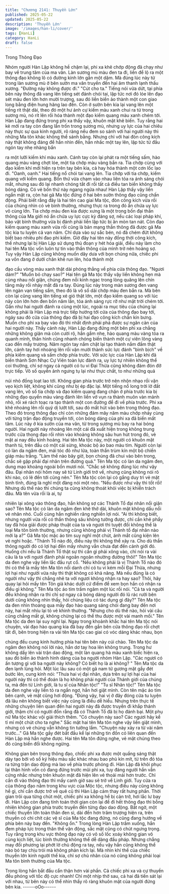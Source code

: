 ```yaml
---
title: "Chương 2141: Thuyền Lớn"
published: 2025-05-22
updated: 2025-05-22
description: 'Thuyền Lớn'
image: '/images/han-li/cover/'
tags: [HanLi]
category: HanLi
draft: false
---
```


Trong Thông Đạo

Nhóm người Hàn Lập không hề chậm lại, phi xa khẽ chớp động
đã chạy như bay về trung tâm của ma vân.
Làn sương mù màu đen ta đi, liền để lộ ra một thông đạo không lô
có đường kính lớn gần một dặm.
Mà đúng lúc này từ trong làn sương mù ở bên sườn ma vân
truyền đến hai âm thanh lạnh thấu xương.
"Đường này không được đi."
"Cút cho ta."
Tiếng nói vừa dứt, tại phía bên này thông đã vang lên tiếng sét
đánh chói tai, lập tức nơi đó lóe lên đạo sét màu đen lớn hơn
mười trượng, sau đó liền biến ảo thành một con giao long bằng
điện hung hăng lao đến.
Còn ở sườn bên kia lại vang lên một tiếng rít thật dài, theo đó một
hư ảnh cự kiếm màu xanh chui ra từ trong sương mù, nó rít lên
rồi hóa thành một đạo kiếm quang màu xanh chém tới.
Hàn Lập đang đứng trong phi xa thấy vậy, khuôn mặt khẽ biến.
Tuy rằng hai kẻ mới ra tay còn đang lẩn trốn trong sương mù,
nhưng uy lực của hai chiêu này thực sự qua kinh người, rõ ràng
nếu đem so sánh với hai người này thì những Ma tôn khác không
thể sánh bằng.
Nhưng chỉ với hai đòn công kích này thật không đáng để hắn nhìn
đến, hắn nhấc một tay lên, lập tức từ đầu ngón tay nhẹ nhàng bắn

ra một lưỡi kiếm khí màu xanh.
Cánh tay còn lại phát ra một tiếng sấm, hào quang màu vàng chợt
lóe, một tia chớp màu vàng bắn ra. Tia chớp cùng với đạo kiếm
khí mới hiện ra trên tay bên kia, cả hay hóa thành một cơn lốc lao
đi.
"Oanh, oanh." Hai tiếng nổ chói tai vang lên.
Tia chớp với tia chớp, kiếm quang với kiếm quang.
Bốn thứ vừa chạm vào nhau liên tỏa ra ánh sáng chói mắt, nhưng
sau đó lại nhanh chóng tắt đi rồi tất cả điều tan biến không thấy
bóng dáng.
Có vẻ bốn thứ này ngang ngửa nhau!
Hàn Lập thấy vậy liền ngẩn mặt ra, còn hai gã Ma tộc đứng ở hai
bên sườn thông đạo cũng chấn động.
Phải biết rằng đây là hai tên cao giai Ma tộc, đòn công kích vừa
rồi của chúng nhìn có vẻ bình thường, nhưng thực ra trong đó ẩn
chứa uy lực vô cùng lớn.
Tia chớp màu đen kia được xưng là một trong bốn đại thần thông
của Ma giới nó ẩn chứa uy lực cực kỳ đáng sợ, nếu các loại pháp
khí, bảo vật bình thường vừa bị đánh phải liền lập tức bị ăn mòn
tan nát.
Còn đạo kiếm quang màu xanh vừa rồi cũng là bản mạng thần
thông đã được gã Ma tộc kia tu luyện cả vạn năm. Chỉ dựa vào
sự sắc bén, nó đã chém đứt không biết bao nhiêu phi đao phi
kiếm.
Giờ đây hai tên này đồng thời công kích, thế nhưng lại bị Hàn Lập
sử dụng thủ đoạn y hét hóa giải, điều này làm cho hai tên Ma tộc
vốn luôn tự tin vào thần thông của mình trở nên hoảng sợ.
Tuy vậy Hàn Lập cũng không muốn dây dưa với bọn chúng nữa,
chiếc phi xa vốn đang ở dưới chân khẽ run lên, hóa thành một

đạo cầu vòng màu xanh thật dài phóng thẳng về phía cửa thông
đạo.
"Ngươi dám?"
"Muốn bỏ chạy sao?"
Hai tên gã Ma tộc thấy vậy liền không hẹn mà cùng nhau nổi giận,
chúng đem nỗi kinh ngạc trong lòng quăng lên chín tầng mây rồi
nháy mắt đã ra tay.
Đúng lúc này trong màn sương đen vang lên ngàn vạn tiếng sấm,
theo đó là vô số dải chớp màu đen bắn ra.
Mà bên còn lại cũng vang lên tiếng xé gió thật lớn, một đạo kiếm
quang so với lúc nãy còn lớn hơn đen bốn năm lần, tỏa ánh sáng
rực rỡ như mặt trời chém tới.
Gần như hai người đánh ra cùng một lúc, ngoài ra mục tiêu của
chúng lại không phải là Hàn Lập mà trực tiếp hướng tới cửa của
thông đạo bay tới, ngáy sau đó cửa của thông đạo đã bị hai đạo
công kích chắn kín bưng.
Muốn cho phi xa bay vào đó thì nhất định phải phá được sự ngăn
cản của hai người này.
Thấy cảnh này, Hàn Lập đang đứng một bên phi xa chẳng những
không giận mà còn cười rộ, hắn gầm nhẹ, hào quang màu vàng
tỏa ra quanh mình, thân hình cũng nhanh chóng biến thành một
cự viên lông vàng cao đến mấy trượng. Năm ngón tay nắm chặt
lại tạo thành nắm đấm thật lớn, cánh tay hơi nhoáng lên rồi vận
mười thành sức lực đánh "bình bịch" về phía kiếm quang và sấm
chớp phía trước.
Với sức lực của Hàn Lập khi đã biến thành Sơn Nhạc Cự Viên
toàn lực đánh ra, uy lực tự nhiên không thể coi thường, chỉ sợ
ngay cả người có tu vi Đại Thừa cũng không đám đón đỡ trực
tiếp.
Vô số quyền ảnh ngưng tụ lại như thực chất, to như những quả

núi nhỏ đồng loạt lao tới. Không gian phía trước trở nên nhộn
nhạo rồi vặn vẹo kịch liệt, không khí cũng như bị ép đặc lại.
Một tiếng nổ long trời lở đất vang lên, vô số tia chớp và đạo kiếm
quang đang chặn ở phía trước kia bị những đạo quyền màu vàng
đánh lên liền vở vụn ra thành muôn vàn mảnh nhỏ, rồi xé rách
toạc ra tạo thành một con đường để đi về phía trước.
Phi xa khẽ nhoáng lên rồi quỷ dị lướt tới, sau đó mất hút vào bên
trong thông đạo.
Theo đó trong thông đạo chỉ còn những đám mây năm màu chớp
nháy cùng với từng trận đạo động truyền tới, còn bóng dáng của
phi xa đã biến mất tăm.
Lúc này ở kia sườn của ma vân, từ trong sương mù bay ra hai
bóng người.
Hai người này nhoáng lên một cái đã xuất hiện trong không trung
trước cửa thong đạo rồi nhìn vào khoảng không sâu hun hút trong
đó, vẻ mặt ai nay đều kinh hoảng.
Hai tên Ma tộc này, một người có khuôn mặt thanh tú, trên đầu có
một cái sừng, khoác bộ áo bao màu tím. Người còn lại có làn da
ngăm đen, mái tóc đỏ như lửa, toàn thần trùm kín một bộ chiến
giáp màu trắng.
"Làm thế nào bây giờ, bọn chúng đã chui vào bên trong, chắc sẽ
gặp phải đại nhân trên đường quá."
Tên Ma tộc có làn da ngăm đen, dung mạo khoảng ngoài bốn
mươi nói.
"Chắc sẽ không đúng lúc như vậy đâu. Đại nhân nói hôm nay sẽ
từ Linh giới trở về, nhưng cũng không nói rõ khi nào, có lẽ đến tới
cũng nên." Tên Ma tộc còn lại có gắng duy trì vẻ mặt bình tĩnh,
đúng là nghĩ một đàng nói một nẻo.
"Nếu được như vậy thì tốt rồi! Nhưng dù thế nào thì chúng ta cũng
không thoát khỏi việc bị khiển trách đâu. Mà tên vừa rồi là ai, tự

nhiên lại xông vào thông đạo, hắn không sợ các Thánh Tổ đại
nhân nổi giận sao? Tên Ma tộc có làn da ngăm đen khẽ thở dài,
khuôn mặt không dấu nổi vẻ nhăn nhó. Cuối cùng hắn nghiến
răng nghiến lợi nói.
"Ai thì không biết, nhưng người vừa rồi có thần thông sâu không
tưởng được, chỉ cần khẽ phẩy tay đã hóa giải được pháp thuật
của ta và ngươi thì tuyệt đối không thể là loại Ma tôn bình
thường, nhưng cũng không phải vị Thánh tổ đại nhân nào mới lạ
a?" Gã Ma tộc mặc áo tím suy nghĩ một chút, ánh mắt cũng kiện
lên vẻ nghi hoặc.
"Thánh Tổ nào đó, điều này thì không thể xảy ra. Cho dù thần
thông người đó có lợi hại đến mấy nhưng vẫn chưa đạt đến cảnh
giới đó. Huống chi nếu là Thánh Tổ thật sự thì cần gì phải xông
vào, chỉ nói ra vài câu là ta với ngươi đành phải ngoãn ngoãn
nhường đường thôi!" Tên Ma tộc da đen nghe vậy liền lắc đầu rụt
cổ.
"Nếu không phải là vị Thánh Tổ nào đó thì có thể là mấy tên Ma
tôn nổi danh chỉ có tu vi kém mỗi Đại Thừa, nhưng lợi hại như
người vừa nãy thì thật không có khả năng. Mà nếu đúng là có
người như vậy thì chẳng nhẽ ta với ngươi không nhận ra hay
sao? Thôi, hãy quay lại hỏi mấy tên Tôn giả khác dưới cứ điểm
để xem bọn hắn có nhận ra điều gì không." Tên Ma tộc áo tím
trầm ngâm một lúc rồi nói.
"Cả ta và người đều không nhận ra thì chỉ sợ ngay cả bóng dáng
người đó lũ rác rưởi bên dưới cũng không nhìn thấy, hỏi chúng
liệu có tác dụng gì đây?" Tên Ma tộc da đen nhìn thoáng qua mấy
đạo hào quang sáng chói đang bay đến nơi này, hai mắt nhíu lại
tỏ vẻ khinh thường.
"Nhưng cho dù thế nào, hỏi vài câu cũng chẳng mất gì, không
chừng lại có thể thu được một vài manh mối." Tên Ma tộc da đen
lại suy nghĩ lại.
Ngay trong khoảnh khắc hai tên Ma tộc nói chuyện, vài đạo hào
quang kia đã bay đến gần bên cửa thông đạo rồi chợt tắt đi, bên
trong hiện ra vài tên Ma tộc cao giai có vóc dáng khác nhau, bọn

chúng đều cung kính hướng phía hai tên bên này cúi chào.
Tên Ma tộc da ngăm đen không nói lời nào, hắn dơ tay hoa lên
không trung.
Trong hư không dấy lên vài trận dao động, một làn quang hà màu
xanh biếc hiện ra, sau đó biến ảo thành hình dáng của ba người
nhóm Hàn Lập.
"Các ngươi có ấn tượng gì với ba người này không? Có biết họ là
ai không? " Tên Ma tộc da đen lạnh lùng hỏi.
Một lúc lâu sau có một gã nam tử gương mặt gầy đét bước lên,
cung kính nói:
"Thưa hai vị đại nhân, dựa trên sự lợi hại của hai người này thì có
thể đoán là họ không phải người của Thánh giới của chúng ta, mà
đến từ Linh giới, là tu sĩ của Nhân tộc!"
"Tu sĩ Nhân tộc!" Tên Ma tộc da đen nghe vậy liền tỏ ra ngẩn ngơ,
hắn hơi giật mình.
Còn tên mặc áo tím bên cạnh, vẻ mặt cũng hơi động.
"Đúng vậy, hai vị ở đây đóng cửa tu luyện đã lâu nên không biết
việc này cũng là điều dễ hiểu. Nhưng trên thực tế những chuyện
liên quan đến hai người này đã được truyền đi khắp thánh giới,
thậm chí có người đồn rằng đã có Thánh Tổ đã bị họ đánh bại.
Một phụ nữ Ma tộc khác vội giải thích thêm.
"Có chuyện này sao? Các ngươi hãy kể tỉ mỉ một chút cho ta
nghe." Sắc mặt hai tên Ma tôn nghe vậy liền giật mình, nhưng có
vẻ chúng vẫn không tin tưởng lắm.
"Chuyện này xảy ra từ vài năm trước..." Gã Ma tộc gầy đét bắt
đầu kể lại những tin đồn có liên quan đến Hàn Lập mà hắn nghe
được.
Hai tên Ma tôn đứng nghe, vẻ mặt chúng theo đó cũng biến đổi
không ngừng.

Không gian bên trong thông đạo, chiếc phi xa được một quầng
sáng thật dày tạo bởi vô số ký hiệu màu sắc khác nhau bao phủ
kín mít, từ trên đó tỏa ra từng trận dao động mà lao về phía trước
phóng đi.
Hàn Lập đã khôi phục lại thân hình vốn có đang đứng trước mũi
phi xa, tuy đáng người hắn vẫn cứng nhắc nhưng trên khuôn mặt
đã hiện lên vẻ thoải mái hơn trước.
Chỉ cần đi vào thông đạo thì mấy canh giờ sau sẽ trở về Linh giới.
Tuy cửa ra của thông đạo nằm trong khu vực của Mộc tộc, nhưng
điều này cũng không hề gì, chỉ cần được trở về quê cũ thì Hàn
Lập cảm thay rất hưng phấn.
Thời gian trôi qua từng chút một, chiếc phi xa không hề bị cản trở,
hơi lắc lư bay đi.
Hàn Lập còn đang tính toán thời gian còn lại để đi hết thông đạo
thì bỗng nhiên không gian phía trước truyền đến từng đạo dao
động. Bất ngờ, một chiếc thuyền lớn toàn thân đen sì, dài đến
hơn trăm trượng hiện ra, trên thuyền có chi chít các vệ sĩ của Ma
tộc đang đứng, nó cũng đang hướng về phía bên này bay đến.
"Không ổn."
Trong lòng Hàn Lập trầm xuống, hắn đem pháp lực trong thân thể
vận động, sắc mặt cũng có chút ngưng trọng.
Tuy rằng trong khu vực thông đạo này có vô số lốc xoáy không
gian vô cùng kịch liệt, lúc bình thường không thể dễ dàng đấu
pháp. Nhưng chẳng may đối phương lại phớt lờ chủ động ra tay,
nếu vậy hắn cũng không thể nào bó tay chịu trói mà không phản
kích lại.
Mà nhìn khí thế của chiếc thuyền lớn kinh người thế kia, chỉ sợ
chủ nhân của nó cũng không phải loại Ma tôn bình thường của
Ma tộc.

Trong lòng hắn bắt đầu cẩn thận hơn vài phần.
Cả chiếc phi xa và cự thuyền đều phóng với tốc độ cực nhanh!
Chỉ một nhịp thở sau, cả hai đã tiến sát lại với nhau, từ bên này
có thể nhìn thấy rõ ràng khuôn mặt của người đứng bên kia.
------oOo------
